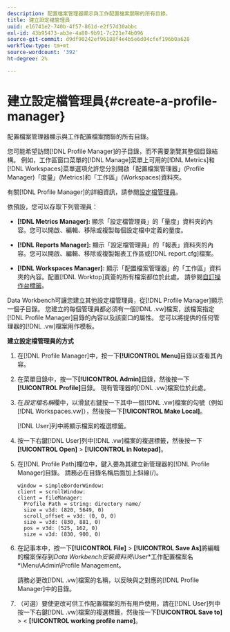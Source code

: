 ```yaml
---
description: 配置檔案管理器顯示與工作配置檔案關聯的所有目錄。
title: 建立設定檔管理員
uuid: e16741e2-740b-4f57-861d-e2f57d30abbc
exl-id: 43b95473-ab3e-4a80-9b91-7c221e74b096
source-git-commit: d9df90242ef96188f4e4b5e6d04cfef196b0a628
workflow-type: tm+mt
source-wordcount: '392'
ht-degree: 2%

---
```


# 建立設定檔管理員{#create-a-profile-manager}

配置檔案管理器顯示與工作配置檔案關聯的所有目錄。

您可能希望訪問[!DNL Profile Manager]的子目錄，而不需要瀏覽其整個目錄結構。 例如，工作區窗口菜單的[!DNL Manage]菜單上可用的[!DNL Metrics]和[!DNL Workspaces]菜單選項允許您分別開啟「配置檔案管理器」(Profile Manager)「度量」(Metrics)和「工作區」(Workspaces)資料夾。

有關[!DNL Profile Manager]的詳細資訊，請參閱[設定檔管理員](https://docs.adobe.com/content/help/en/data-workbench/using/client/ui-analysis-features/cstm-prof-files-mgrs/c-new-prof-mgrs.html)。

依預設，您可以存取下列管理員：

* **[!DNL Metrics Manager]:** 顯示「設定檔管理員」的「量度」資料夾的內容。您可以開啟、編輯、移除或複製每個設定檔中定義的量度。
* **[!DNL Reports Manager]:** 顯示「設定檔管理員」的「報表」資料夾的內容。您可以開啟、編輯、移除或複製報表工作區或[!DNL report.cfg]檔案。

* **[!DNL Workspaces Manager]:** 顯示「配置檔案管理器」的「工作區」資料夾的內容。配置[!DNL Worktop]頁簽的所有檔案都位於此處。 請參閱[自訂操作台標籤](../../../../home/c-get-started/c-intf-anlys-ftrs/c-cstm-wktp-tabs/c-cstm-wktp-tabs.md)。

Data Workbench可讓您建立其他設定檔管理員，從[!DNL Profile Manager]顯示一個子目錄。 您建立的每個管理員都必須有一個[!DNL .vw]檔案，該檔案指定[!DNL Profile Manager]目錄的內容以及該窗口的屬性。 您可以將提供的任何管理器的[!DNL .vw]檔案用作模板。

**建立設定檔管理員的方式**

1. 在[!DNL Profile Manager]中，按一下&#x200B;**[!UICONTROL Menu]**&#x200B;目錄以查看其內容。
1. 在菜單目錄中，按一下&#x200B;**[!UICONTROL Admin]**&#x200B;目錄，然後按一下&#x200B;**[!UICONTROL Profile]**&#x200B;目錄。 現有管理器的[!DNL .vw]檔案位於此處。
1. 在&#x200B;*設定檔名稱*&#x200B;欄中，以滑鼠右鍵按一下其中一個[!DNL .vw]檔案的勾號（例如[!DNL Workspaces.vw]），然後按一下&#x200B;**[!UICONTROL Make Local]**。

   [!DNL User]列中將顯示檔案的複選標籤。

1. 按一下右鍵[!DNL User]列中[!DNL .vw]檔案的複選標籤，然後按一下&#x200B;**[!UICONTROL Open]** > **[!UICONTROL in Notepad]**。
1. 在[!DNL Profile Path]欄位中，鍵入要為其建立新管理器的[!DNL Profile Manager]目錄。 請務必在目錄名稱后面加上斜線(/)。

   ```
   window = simpleBorderWindow:
   client = scrollWindow: 
   client = fileManager:
     Profile Path = string: directory name/
     size = v3d: (820, 5649, 0)
     scroll_offset = v3d: (0, 0, 0)
     size = v3d: (830, 881, 0)
     pos = v3d: (525, 162, 0)
     size = v3d: (830, 900, 0)
   ```

1. 在記事本中，按一下&#x200B;**[!UICONTROL File]** > **[!UICONTROL Save As]**&#x200B;將編輯的檔案保存到&#x200B;*Data Workbench安裝資料夾*\User\*工作配置檔案名*\Menu\Admin\Profile Management。

   請務必更改[!DNL .vw]檔案的名稱，以反映與之對應的[!DNL Profile Manager]中的目錄。

1. （可選）要使更改可供工作配置檔案的所有用戶使用，請在[!DNL User]列中按一下右鍵[!DNL .vw]檔案的複選標籤，然後按一下&#x200B;**[!UICONTROL Save to]** > &lt; **[!UICONTROL working profile name]**。

